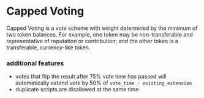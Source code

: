 # Capped Voting

Capped Voting is a vote scheme with weight determined by the minimum of two token balances. For example, one token may be non-transferable and representative of reputation or contribution; and the other token is a transferable, currency-like token.

### additional features

- votes that flip the result after 75% vote time has passed will automatically extend vote by 50% of `vote_time - existing_extension`
- duplicate scripts are disallowed at the same time
